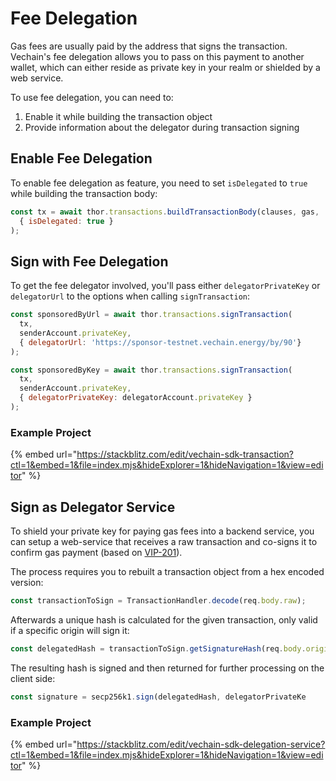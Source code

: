 # Fee Delegation

Gas fees are usually paid by the address that signs the transaction. Vechain's fee delegation allows you to pass on this payment to another wallet, which can either reside as private key in your realm or shielded by a web service.

To use fee delegation, you can need to:

1. Enable it while building the transaction object
2. Provide information about the delegator during transaction signing

## Enable Fee Delegation

To enable fee delegation as feature, you need to set `isDelegated` to `true` while building the transaction body:

```js
const tx = await thor.transactions.buildTransactionBody(clauses, gas,
  { isDelegated: true }
);
```

## Sign with Fee Delegation

To get the fee delegator involved, you'll pass either `delegatorPrivateKey` or `delegatorUrl` to the options when calling `signTransaction`:

```js
const sponsoredByUrl = await thor.transactions.signTransaction(
  tx,
  senderAccount.privateKey,
  { delegatorUrl: 'https://sponsor-testnet.vechain.energy/by/90'}
);

const sponsoredByKey = await thor.transactions.signTransaction(
  tx,
  senderAccount.privateKey,
  { delegatorPrivateKey: delegatorAccount.privateKey }
);
```

### Example Project

{% embed url="https://stackblitz.com/edit/vechain-sdk-transaction?ctl=1&embed=1&file=index.mjs&hideExplorer=1&hideNavigation=1&view=editor" %}

## Sign as Delegator Service

To shield your private key for paying gas fees into a backend service, you can setup a web-service that receives a raw transaction and co-signs it to confirm gas payment (based on [VIP-201](https://github.com/vechain/VIPs/blob/master/vips/VIP-201.md)).

The process requires you to rebuilt a transaction object from a hex encoded version:

```javascript
const transactionToSign = TransactionHandler.decode(req.body.raw);
```

Afterwards a unique hash is calculated for the given transaction, only valid if a specific origin will sign it:

```javascript
const delegatedHash = transactionToSign.getSignatureHash(req.body.origin);
```

The resulting hash is signed and then returned for further processing on the client side:

```javascript
const signature = secp256k1.sign(delegatedHash, delegatorPrivateKe
```

### Example Project

{% embed url="https://stackblitz.com/edit/vechain-sdk-delegation-service?ctl=1&embed=1&file=index.mjs&hideExplorer=1&hideNavigation=1&view=editor" %}
